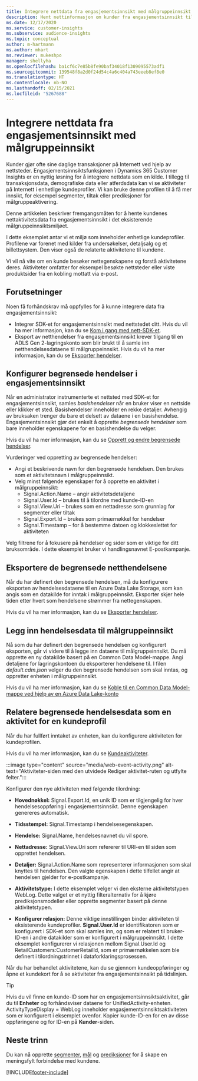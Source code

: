 ```yaml
---
title: Integrere nettdata fra engasjementsinnsikt med målgruppeinnsikt
description: Hent nettinformasjon om kunder fra engasjementsinnsikt til målgruppeinnsikt.
ms.date: 12/17/2020
ms.service: customer-insights
ms.subservice: audience-insights
ms.topic: conceptual
author: m-hartmann
ms.author: mhart
ms.reviewer: mukeshpo
manager: shellyha
ms.openlocfilehash: ba1cf6c7e85b8fe90baf34018f1309095573adf1
ms.sourcegitcommit: 139548f8a2d0f24d54c4a6c404a743eeeb8ef8e0
ms.translationtype: HT
ms.contentlocale: nb-NO
ms.lasthandoff: 02/15/2021
ms.locfileid: "5267688"
---
```

# <a name="integrate-web-data-from-engagement-insights-with-audience-insights"></a>Integrere nettdata fra engasjementsinnsikt med målgruppeinnsikt

Kunder gjør ofte sine daglige transaksjoner på Internett ved hjelp av nettsteder. Engasjementsinnsiktsfunksjonen i Dynamics 365 Customer Insights er en nyttig løsning for å integrere nettdata som en kilde. I tillegg til transaksjonsdata, demografiske data eller atferdsdata kan vi se aktiviteter på Internett i enhetlige kundeprofiler. Vi kan bruke denne profilen til å få mer innsikt, for eksempel segmenter, tiltak eller prediksjoner for målgruppeaktivering.

Denne artikkelen beskriver fremgangsmåten for å hente kundenes nettaktivitetsdata fra engasjementsinnsikt i det eksisterende målgruppeinnsiktsmiljøet.

I dette eksemplet antar vi et miljø som inneholder enhetlige kundeprofiler. Profilene var forenet med kilder fra undersøkelser, detaljsalg og et billettsystem. Den viser også de relaterte aktivitetene til kundene. 

Vi vil nå vite om en kunde besøker nettegenskapene og forstå aktivitetene deres. Aktiviteter omfatter for eksempel besøkte nettsteder eller viste produktsider fra en kobling mottatt via e-post.

## <a name="prerequisites"></a>Forutsetninger

Noen få forhåndskrav må oppfylles for å kunne integrere data fra engasjementsinnsikt: 

- Integrer SDK-et for engasjementsinnsikt med nettstedet ditt. Hvis du vil ha mer informasjon, kan du se [Kom i gang med nett-SDK-et](../engagement-insights/instrument-website.md).
- Eksport av netthendelser fra engasjementsinnsikt krever tilgang til en ADLS Gen 2-lagringskonto som blir brukt til å samle inn netthendelsesdataene til målgruppeinnsikt. Hvis du vil ha mer informasjon, kan du se [Eksporter hendelser](../engagement-insights/export-events.md).

## <a name="configure-refined-events-in-engagement-insights"></a>Konfigurer begrensede hendelser i engasjementsinnsikt

Når en administrator instrumenterte et nettsted med SDK-et for engasjementsinnsikt, samles *basishendelser* når en bruker viser en nettside eller klikker et sted. Basishendelser inneholder en rekke detaljer. Avhengig av bruksaken trenger du bare et delsett av dataene i en basishendelse. Engasjementsinnsikt gjør det enkelt å opprette *begrensede hendelser* som bare inneholder egenskapene for en basishendelse du velger.     

Hvis du vil ha mer informasjon, kan du se [Opprett og endre begrensede hendelser](../engagement-insights/refined-events.md).

Vurderinger ved oppretting av begrensede hendelser: 

- Angi et beskrivende navn for den begrensede hendelsen. Den brukes som et aktivitetsnavn i målgruppeinnsikt.
- Velg minst følgende egenskaper for å opprette en aktivitet i målgruppeinnsikt: 
    - Signal.Action.Name – angir aktivitetsdetaljene
    - Signal.User.Id – brukes til å tilordne med kunde-ID-en
    - Signal.View.Uri – brukes som en nettadresse som grunnlag for segmenter eller tiltak
    - Signal.Export.Id – brukes som primærnøkkel for hendelser <!-- system generated, do we need to list?-->
    - Signal.Timestamp – for å bestemme datoen og klokkeslettet for aktiviteten

Velg filtrene for å fokusere på hendelser og sider som er viktige for ditt bruksområde. I dette eksemplet bruker vi handlingsnavnet E-postkampanje.

## <a name="export-the-refined-web-events"></a>Eksportere de begrensede netthendelsene 

Når du har definert den begrensede hendelsen, må du konfigurere eksporten av hendelsesdataene til en Azure Data Lake Storage, som kan angis som en datakilde for inntak i målgruppeinnsikt. Eksporter skjer hele tiden etter hvert som hendelsene strømmer fra nettegenskapen.

Hvis du vil ha mer informasjon, kan du se [Eksporter hendelser](../engagement-insights/export-events.md).

## <a name="ingest-event-data-to-audience-insights"></a>Legg inn hendelsesdata til målgruppeinnsikt

Nå som du har definert den begrensede hendelsen og konfigurert eksporten, går vi videre til å legge inn dataene til målgruppeinnsikt. Du må opprette en ny datakilde basert på en Common Data Model-mappe. Angi detaljene for lagringskontoen du eksporterer hendelsene til. I filen *default.cdm.json* velger du den begrensede hendelsen som skal inntas, og oppretter enheten i målgruppeinnsikt.

Hvis du vil ha mer informasjon, kan du se [Koble til en Common Data Model-mappe ved hjelp av en Azure Data Lake-konto](connect-common-data-model.md)


## <a name="relate-refined-event-data-as-an-activity-of-a-customer-profile"></a>Relatere begrensede hendelsesdata som en aktivitet for en kundeprofil

Når du har fullført inntaket av enheten, kan du konfigurere aktiviteten for kundeprofilen.

Hvis du vil ha mer informasjon, kan du se [Kundeaktiviteter](activities.md).

:::image type="content" source="media/web-event-activity.png" alt-text="Aktiviteter-siden med den utvidede Rediger aktivitet-ruten og utfylte felter.":::

Konfigurer den nye aktiviteten med følgende tilordning: 

- **Hovednøkkel:** Signal.Export.Id, en unik ID som er tilgjengelig for hver hendelsesoppføring i engasjementsinnsikt. Denne egenskapen genereres automatisk.

- **Tidsstempel:** Signal.Timestamp i hendelsesegenskapen.

- **Hendelse:** Signal.Name, hendelsesnavnet du vil spore.

- **Nettadresse:** Signal.View.Uri som refererer til URI-en til siden som opprettet hendelsen.

- **Detaljer:** Signal.Action.Name som representerer informasjonen som skal knyttes til hendelsen. Den valgte egenskapen i dette tilfellet angir at hendelsen gjelder for e-postkampanje.

- **Aktivitetstype:** I dette eksemplet velger vi den eksterne aktivitetstypen WebLog. Dette valget er et nyttig filteralternativ for å kjøre prediksjonsmodeller eller opprette segmenter basert på denne aktivitetstypen.

- **Konfigurer relasjon:** Denne viktige innstillingen binder aktiviteten til eksisterende kundeprofiler. **Signal.User.Id** er identifikatoren som er konfigurert i SDK-et som skal samles inn, og som er relatert til bruker-ID-en i andre datakilder som er konfigurert i målgruppeinnsikt. I dette eksemplet konfigurerer vi relasjonen mellom Signal.User.Id og RetailCustomers:CustomerRetailId, som er primærnøkkelen som ble definert i tilordningstrinnet i dataforklaringsprosessen.


Når du har behandlet aktivitetene, kan du se gjennom kundeoppføringer og åpne et kundekort for å se aktiviteter fra engasjementsinnsikt på tidslinjen. 

> [!TIP]
> Hvis du vil finne en kunde-ID som har en engasjementsinnsiktsaktivitet, går du til **Enheter** og forhåndsviser dataene for UnifiedActivity-enheten. ActivityTypeDisplay = WebLog inneholder engasjementsinnsiktsaktiviteten som er konfigurert i eksemplet ovenfor. Kopier kunde-ID-en for en av disse oppføringene og for ID-en på **Kunder**-siden.

## <a name="next-steps"></a>Neste trinn

Du kan nå opprette [segmenter](segments.md), [mål](measures.md) og [prediksjoner](predictions.md) for å skape en meningsfylt forbindelse med kundene.


[!INCLUDE[footer-include](../includes/footer-banner.md)]
